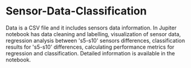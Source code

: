 # Sensor-Data-Classification

Data is a CSV file and it includes sensors data information. In Jupiter notebook has 
data cleaning and labelling, 
visualization of sensor data, 
regression analysis between 's5-s10' sensors differences, classification results for 's5-s10' differences,
calculating performance metrics for regression and classification.
Detailed information is available in the notebook.
